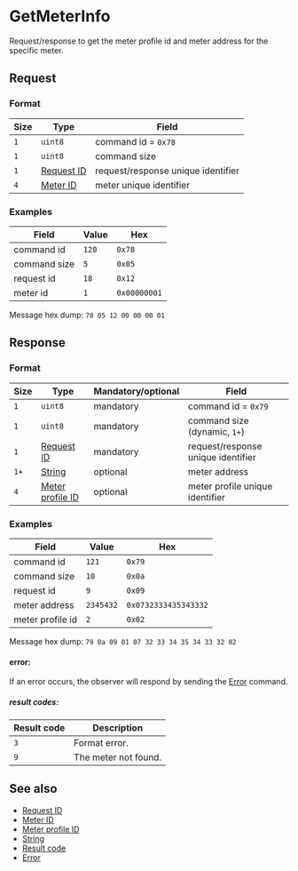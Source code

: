 # GetMeterInfo

Request/response to get the meter profile id and meter address for the specific meter.


## Request

### Format

| Size | Type                                 | Field                              |
| ---- | ------------------------------------ | ---------------------------------- |
| `1`  | `uint8`                              | command id = `0x78`                |
| `1`  | `uint8`                              | command size                       |
| `1`  | [Request ID](../types.md#request-id) | request/response unique identifier |
| `4`  | [Meter ID](../types.md#meter-id)     | meter unique identifier            |

### Examples

| Field        | Value | Hex          |
| ------------ | ----- | ------------ |
| command id   | `120` | `0x78`       |
| command size | `5`   | `0x05`       |
| request id   | `18`  | `0x12`       |
| meter id     | `1`   | `0x00000001` |

Message hex dump: `78 05 12 00 00 00 01`


## Response

### Format

| Size | Type                                             | Mandatory/optional | Field                              |
| ---- | ------------------------------------------------ | ------------------ | ---------------------------------- |
| `1`  | `uint8`                                          | mandatory          | command id = `0x79`                |
| `1`  | `uint8`                                          | mandatory          | command size (dynamic, `1+`)       |
| `1`  | [Request ID](../types.md#request-id)             | mandatory          | request/response unique identifier |
| `1+` | [String](../types.md#string)                     | optional           | meter address                      |
| `4`  | [Meter profile ID](../types.md#meter-profile-id) | optional           | meter profile unique identifier    |


### Examples

| Field            | Value     | Hex                  |
| ---------------- | --------- | -------------------- |
| command id       | `121`     | `0x79`               |
| command size     | `10`      | `0x0a`               |
| request id       | `9`       | `0x09`               |
| meter address    | `2345432` | `0x0732333435343332` |
| meter profile id | `2`       | `0x02`               |


Message hex dump: `79 0a 09 01 07 32 33 34 35 34 33 32 02`

#### error:

If an error occurs, the observer will respond by sending the [Error](./uplink/Error.md) command.

##### result codes:

| Result code | Description          |
| ----------- | -------------------- |
| `3`         | Format error.        |
| `9`         | The meter not found. |

## See also

* [Request ID](../types.md#request-id)
* [Meter ID](../types.md#meter-id)
* [Meter profile ID](../types.md#meter-profile-id)
* [String](../types.md#string)
* [Result code](../types.md#result-code)
* [Error](./uplink/Error.md)

